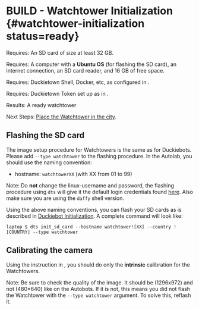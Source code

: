 # BUILD - Watchtower Initialization {#watchtower-initialization status=ready}

<div class='requirements' markdown="1">

Requires: An SD card of size at least 32 GB.

Requires: A computer with a **Ubuntu OS** (for flashing the SD card), an internet connection, an SD card reader, and 16 GB of free space.

Requires: Duckietown Shell, Docker, etc, as configured in [](+opmanual_duckiebot#laptop-setup).

Requires: Duckietown Token set up as in [](+opmanual_duckiebot#dt-account).


Results: A ready watchtower

Next Steps: [Place the Watchtower in the city](#localization-watchtower-placement).
</div>


## Flashing the SD card

The image setup procedure for Watchtowers is the same as for Duckiebots. Please add `--type watchtower` to the flashing procedure. In the Autolab, you should use the naming convention:

* hostname: `watchtowerXX` (with XX from 01 to 99)

Note: Do **not** change the linux-username and password, the flashing procedure using `dts` will give it the default login credentials found [here](+opmanual_duckiebot#setup-duckiebot). Also make sure you are using the `daffy` shell version.

Using the above naming conventions, you can flash your SD cards as is described in [Duckiebot Initialization](+opmanual_duckiebot#setup-duckiebot). A complete command will look like:

    laptop $ dts init_sd_card --hostname watchtower![XX] --country ![COUNTRY] --type watchtower


## Calibrating the camera

Using the instruction in [](+opmanual_duckiebot#camera-calib), you should do only the **intrinsic** calibration for the Watchtowers.

Note: Be sure to check the quality of the image. It should be (1296x972) and not (480*640) like on the Autobots. If it is not, this means you did not flash the Watchtower with the `--type watchtower` argument. To solve this, reflash it.
